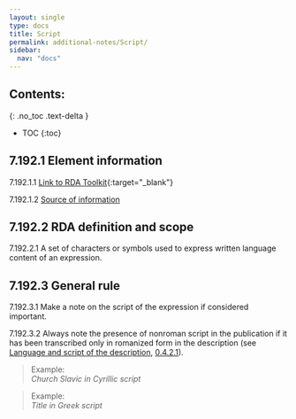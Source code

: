```yaml
---
layout: single
type: docs
title: Script
permalink: additional-notes/Script/
sidebar:
  nav: "docs"
---
```


## Contents:
{: .no_toc .text-delta }

- TOC
{:toc}

## 7.192.1 Element information

<a name="7.192.1.1">7.192.1.1</a> [Link to RDA Toolkit](https://beta.rdatoolkit.org/Content/Index?externalId=en-US_ala-a89bae56-7f62-3c32-bd61-51fc145b0385){:target="_blank"}

<a name="7.192.1.2">7.192.1.2</a> [Source of information](/DCRMR/additional-notes/)

## 7.192.2 RDA definition and scope

<a name="7.192.2.1">7.192.2.1</a> A set of characters or symbols used to express written language content of an expression.

## 7.192.3 General rule

<a name="7.192.3.1">7.192.3.1</a> Make a note on the script of the expression if considered important.

<a name="7.192.3.2">7.192.3.2</a> Always note the presence of nonroman script in the publication if it has been transcribed only in romanized form in the description (see [Language and script of the description](/DCRMR/general-rules/Language-and-script-of-the-description), [0.4.2.1](/DCRMR/general-rules/Language-and-script-of-the-description/#0.4.2.1)).

>Example:  
><CITE>Church Slavic in Cyrillic script</CITE>

>Example:  
><CITE>Title in Greek script</CITE>